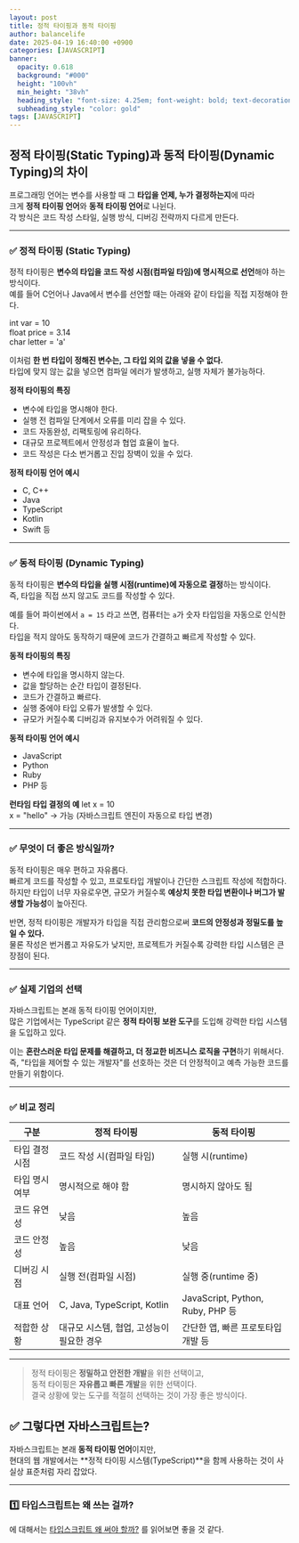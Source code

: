 ```yaml
---
layout: post
title: 정적 타이핑과 동적 타이핑
author: balancelife 
date: 2025-04-19 16:40:00 +0900 
categories: [JAVASCRIPT]
banner:
  opacity: 0.618
  background: "#000"
  height: "100vh"
  min_height: "38vh"
  heading_style: "font-size: 4.25em; font-weight: bold; text-decoration: underline"
  subheading_style: "color: gold"
tags: [JAVASCRIPT]
---
```


## 정적 타이핑(Static Typing)과 동적 타이핑(Dynamic Typing)의 차이

프로그래밍 언어는 변수를 사용할 때 그 **타입을 언제, 누가 결정하는지**에 따라  
크게 **정적 타이핑 언어**와 **동적 타이핑 언어**로 나뉜다.  
각 방식은 코드 작성 스타일, 실행 방식, 디버깅 전략까지 다르게 만든다.

---

### ✅ 정적 타이핑 (Static Typing)

정적 타이핑은 **변수의 타입을 코드 작성 시점(컴파일 타임)에 명시적으로 선언**해야 하는 방식이다.  
예를 들어 C언어나 Java에서 변수를 선언할 때는 아래와 같이 타입을 직접 지정해야 한다.

int var = 10  
float price = 3.14  
char letter = 'a'  

이처럼 **한 번 타입이 정해진 변수는, 그 타입 외의 값을 넣을 수 없다.**  
타입에 맞지 않는 값을 넣으면 컴파일 에러가 발생하고, 실행 자체가 불가능하다.

**정적 타이핑의 특징**
- 변수에 타입을 명시해야 한다.
- 실행 전 컴파일 단계에서 오류를 미리 잡을 수 있다.
- 코드 자동완성, 리팩토링에 유리하다.
- 대규모 프로젝트에서 안정성과 협업 효율이 높다.
- 코드 작성은 다소 번거롭고 진입 장벽이 있을 수 있다.

**정적 타이핑 언어 예시**
- C, C++
- Java
- TypeScript
- Kotlin
- Swift 등

---

### ✅ 동적 타이핑 (Dynamic Typing)

동적 타이핑은 **변수의 타입을 실행 시점(runtime)에 자동으로 결정**하는 방식이다.  
즉, 타입을 직접 쓰지 않고도 코드를 작성할 수 있다.

예를 들어 파이썬에서 `a = 15` 라고 쓰면, 컴퓨터는 `a`가 숫자 타입임을 자동으로 인식한다.  
타입을 적지 않아도 동작하기 때문에 코드가 간결하고 빠르게 작성할 수 있다.

**동적 타이핑의 특징**
- 변수에 타입을 명시하지 않는다.
- 값을 할당하는 순간 타입이 결정된다.
- 코드가 간결하고 빠르다.
- 실행 중에야 타입 오류가 발생할 수 있다.
- 규모가 커질수록 디버깅과 유지보수가 어려워질 수 있다.

**동적 타이핑 언어 예시**
- JavaScript
- Python
- Ruby
- PHP 등

**런타임 타입 결정의 예**
let x = 10  
x = "hello" → 가능 (자바스크립트 엔진이 자동으로 타입 변경)

---

### ✅ 무엇이 더 좋은 방식일까?

동적 타이핑은 매우 편하고 자유롭다.  
빠르게 코드를 작성할 수 있고, 프로토타입 개발이나 간단한 스크립트 작성에 적합하다.  
하지만 타입이 너무 자유로우면, 규모가 커질수록 **예상치 못한 타입 변환이나 버그가 발생할 가능성**이 높아진다.

반면, 정적 타이핑은 개발자가 타입을 직접 관리함으로써 **코드의 안정성과 정밀도를 높일 수 있다.**  
물론 작성은 번거롭고 자유도가 낮지만, 프로젝트가 커질수록 강력한 타입 시스템은 큰 장점이 된다.

---

### ✅ 실제 기업의 선택

자바스크립트는 본래 동적 타이핑 언어이지만,  
많은 기업에서는 TypeScript 같은 **정적 타이핑 보완 도구**를 도입해 강력한 타입 시스템을 도입하고 있다.

이는 **혼란스러운 타입 문제를 해결하고, 더 정교한 비즈니스 로직을 구현**하기 위해서다.  
즉, "타입을 제어할 수 있는 개발자"를 선호하는 것은 더 안정적이고 예측 가능한 코드를 만들기 위함이다.

---

### ✅ 비교 정리

| 구분             | 정적 타이핑                              | 동적 타이핑                             |
|------------------|-------------------------------------------|------------------------------------------|
| 타입 결정 시점   | 코드 작성 시(컴파일 타임)                | 실행 시(runtime)                         |
| 타입 명시 여부   | 명시적으로 해야 함                       | 명시하지 않아도 됨                       |
| 코드 유연성      | 낮음                                     | 높음                                     |
| 코드 안정성      | 높음                                     | 낮음                                     |
| 디버깅 시점      | 실행 전(컴파일 시점)                     | 실행 중(runtime 중)                      |
| 대표 언어        | C, Java, TypeScript, Kotlin               | JavaScript, Python, Ruby, PHP 등         |
| 적합한 상황      | 대규모 시스템, 협업, 고성능이 필요한 경우 | 간단한 앱, 빠른 프로토타입 개발 등       |

---

> 정적 타이핑은 **정밀하고 안전한 개발**을 위한 선택이고,  
> 동적 타이핑은 **자유롭고 빠른 개발**을 위한 선택이다.  
> 결국 상황에 맞는 도구를 적절히 선택하는 것이 가장 좋은 방식이다.


## ✅ 그렇다면 자바스크립트는?
자바스크립트는 본래 **동적 타이핑 언어**이지만,  
현대의 웹 개발에서는 **정적 타이핑 시스템(TypeScript)**을 함께 사용하는 것이 사실상 표준처럼 자리 잡았다.

---

### 1️⃣ 타입스크립트는 왜 쓰는 걸까?
에 대해서는 [타입스크립트 왜 써야 할까?](https://velog.io/@balancelife99/%ED%83%80%EC%9E%85%EC%8A%A4%ED%81%AC%EB%A6%BD%ED%8A%B8-%EC%99%9C-%EC%8D%A8%EC%95%BC-%ED%95%A0%EA%B9%8C) 를 읽어보면 좋을 것 같다.